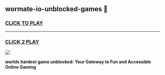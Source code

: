
## wormate-io-unblocked-games 👋
<h3>
<a href="https://premium.freeplayer.one?title=wormate-io-unblocked-games&ref=14F">CLICK TO PLAY</a></h3>
<hr>

<h3>
<a href="https://premium.freeplayer.one?title=wormate-io-unblocked-games&ref=14F">CLICK 2 PLAY</a>
  
</h3>

<a href="https://premium.freeplayer.one?title=wormate-io-unblocked-games&ref=12F/"><img src="https://clearcache.store/games.png"></a>


**worlds hardest game unblocked: Your Gateway to Fun and Accessible Online Gaming**
